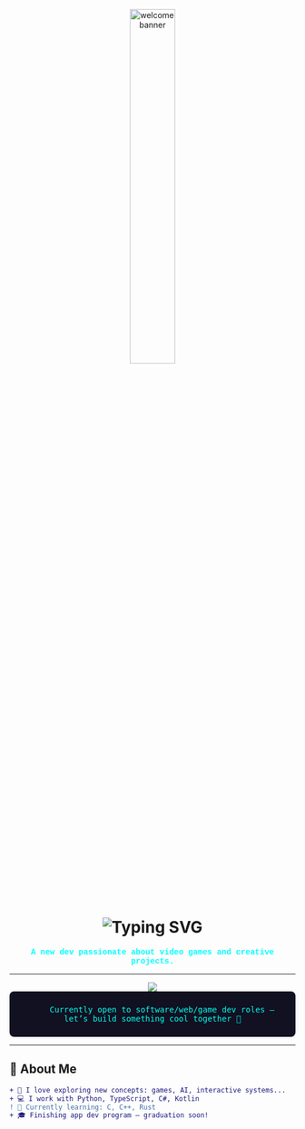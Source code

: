 <p align="center">
  <img src="https://i.pinimg.com/originals/26/67/e0/2667e0f188eafba8fc3a082d52137607.gif" width="40%" alt="welcome banner" style="border-radius: 15px;" />
</p>

<h1 align="center">
  <img src="https://readme-typing-svg.demolab.com?font=Press+Start+2P&size=22&pause=1000&color=00F7FF&center=true&vCenter=true&width=435&lines=Yo%2C+I'm+Adafang+!;Dev+%E2%9C%94+Retro+%E2%9C%94+Game+%E2%9C%94+Code+Lover" alt="Typing SVG" />
</h1>

<p align="center">
  <b><span style="color:#00ffff;font-family:'Courier New',monospace;">
    A new dev passionate about video games and creative projects.
  </span></b>
</p>

---

<div align="center">
  <img src="https://img.shields.io/badge/🌀%20Seeking%20New%20Horizons-Available%20Now-%23ff00ff?style=for-the-badge&logo=retroarch&logoColor=white" />
  <br />
  <code style="font-size: 14px; color: #00ffee; background: #111122; padding: 8px 14px; border-radius: 8px; display: inline-block;">
    Currently open to software/web/game dev roles – let’s build something cool together 🚀
  </code>
</div>

---

## 👾 About Me

```diff
+ 🧠 I love exploring new concepts: games, AI, interactive systems...
+ 💻 I work with Python, TypeScript, C#, Kotlin
! 🔧 Currently learning: C, C++, Rust
+ 🎓 Finishing app dev program — graduation soon!


